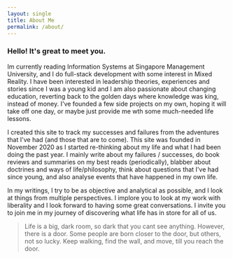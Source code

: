 ```yaml
---
layout: single
title: About Me
permalink: /about/
---
```


### Hello! It's great to meet you.

Im currently reading Information Systems at Singapore Management University, and I do full-stack development with some interest in Mixed Reality. I have been interested in leadership theories, experiences and stories since I was a young kid and I am also passionate about changing education, reverting back to the golden days where knowledge was king, instead of money. I've founded a few side projects on my own, hoping it will take off one day, or maybe just provide me wth some much-needed life lessons.

I created this site to track my successes and failures from the adventures that I've had (and those that are to come). This site was founded in November 2020 as I started re-thinking about my life and what I had been doing the past year. I mainly write about my failures / successes, do book reviews and summaries on my best reads (periodically), blabber about doctrines and ways of life/philosophy, think about questions that I've had since young, and also analyse events that have happened in my own life.

In my writings, I try to be as objective and analytical as possible, and I look at things from multiple perspectives. I implore you to look at my work with liberality and I look forward to having some great conversations. I invite you to join me in my journey of discovering what life has in store for all of us.

> Life is a big, dark room, so dark that you cant see anything. However, there is a door. Some people are born closer to the door, but others, not so lucky. Keep walking, find the wall, and move, till you reach the door.
